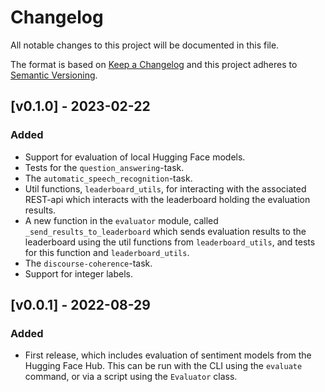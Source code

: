 # Changelog

All notable changes to this project will be documented in this file.

The format is based on [Keep a Changelog](http://keepachangelog.com/en/1.0.0/) and this
project adheres to [Semantic Versioning](http://semver.org/spec/v2.0.0.html).

## [v0.1.0] - 2023-02-22

### Added

- Support for evaluation of local Hugging Face models.
- Tests for the `question_answering`-task.
- The `automatic_speech_recognition`-task.
- Util functions, `leaderboard_utils`, for interacting with the associated REST-api which interacts with the leaderboard holding the evaluation results.
- A new function in the `evaluator` module, called `_send_results_to_leaderboard` which sends evaluation results to the leaderboard using the util functions from `leaderboard_utils`, and tests for this function and `leaderboard_utils`.
- The `discourse-coherence`-task.
- Support for integer labels.

## [v0.0.1] - 2022-08-29

### Added

- First release, which includes evaluation of sentiment models from the Hugging Face
  Hub. This can be run with the CLI using the `evaluate` command, or via a script using
  the `Evaluator` class.

